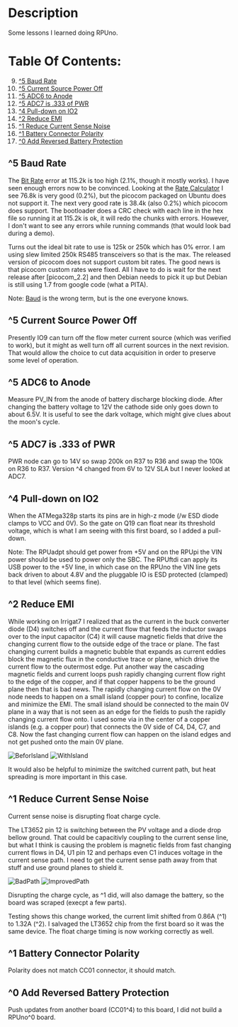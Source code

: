 # Description

Some lessons I learned doing RPUno.

# Table Of Contents:

9. [^5 Baud Rate](#5-baud-rate)
8. [^5 Current Source Power Off](#5-current-source-power-off)
7. [^5 ADC6 to Anode](#5-adc6-to-anode)
6. [^5 ADC7 is .333 of PWR](#5-adc7-is-333-of-pwr)
5. [^4 Pull-down on IO2](#4-pull-down-on-io2)
4. [^2 Reduce EMI](#2-reduce-emi)
3. [^1 Reduce Current Sense Noise](#1-reduce-current-sense-noise)
2. [^1 Battery Connector Polarity](#1-battery-connector-polarity)
1. [^0 Add Reversed Battery Protection](#0-add-reversed-battery-protection)


## ^5 Baud Rate

The [Bit Rate] error at 115.2k is too high (2.1%, though it mostly works). I have seen enough errors now to be convinced. Looking at the [Rate Calculator] I see 76.8k is very good (0.2%), but the picocom packaged on Ubuntu does not support it. The next very good rate is 38.4k (also 0.2%) which picocom does support. The bootloader does a CRC check with each line in the hex file so running it at 115.2k is ok, it will redo the chunks with errors. However, I don't want to see any errors while running commands (that would look bad during a demo).

Turns out the ideal bit rate to use is 125k or 250k which has 0% error. I am using slew limited 250k RS485 transceivers so that is the max. The released version of picocom does not support custom bit rates. The good news is that picocom custom rates were fixed. All I have to do is wait for the next release after [picocom_2.2] and then Debian needs to pick it up but Debian is still using 1.7 from google code (what a PITA).

Note: [Baud] is the wrong term, but is the one everyone knows.

[Rate Calculator]: http://wormfood.net/avrbaudcalc.php
[Baud]: https://en.wikipedia.org/wiki/Baud
[Bit Rate]: https://en.wikipedia.org/wiki/Bit_rate#Gross_bit_rate
[picocom 2.2]: https://github.com/npat-efault/picocom/releases


## ^5 Current Source Power Off

Presently IO9 can turn off the flow meter current source (which was verified to work), but it might as well turn off all current sources in the next revision. That would allow the choice to cut data acquisition in order to preserve some level of operation.


## ^5 ADC6 to Anode

Measure PV_IN from the anode of battery discharge blocking diode. After changing the battery voltage to 12V the cathode side only goes down to about 6.5V. It is useful to see the dark voltage, which might give clues about the moon's cycle.


## ^5 ADC7 is .333 of PWR

PWR node can go to 14V so swap 200k on R37 to R36 and swap the 100k on R36 to R37. Version ^4 changed from 6V to 12V SLA but I never looked at ADC7.


## ^4 Pull-down on IO2

When the ATMega328p starts its pins are in high-z mode (/w ESD diode clamps to VCC and 0V). So the gate on Q19 can float near its threshold voltage, which is what I am seeing with this first board, so I added a pull-down. 
    
Note: The RPUadpt should get power from +5V and on the RPUpi the VIN power should be used to power only the SBC. The RPUftdi can apply its USB power to the +5V line, in which case on the RPUno the VIN line gets back driven to about 4.8V and the pluggable IO is ESD protected (clamped) to that level (which seems fine). 


## ^2 Reduce EMI

While working on Irrigat7 I realized that as the current in the buck converter diode (D4) switches off and the current flow that feeds the inductor swaps over to the input capacitor (C4) it will cause magnetic fields that drive the changing current flow to the outside edge of the trace or plane. The fast changing current builds a magnetic bubble that expands as current eddies block the magnetic flux in the conductive trace or plane, which drive the current flow to the outermost edge. Put another way the cascading magnetic fields and current loops push rapidly changing current flow right to the edge of the copper, and if that copper happens to be the ground plane then that is bad news. The rapidly changing current flow on the 0V node needs to happen on a small island (copper pour) to confine, localize and minimize the EMI. The small island should be connected to the main 0V plane in a way that is not seen as an edge for the fields to push the rapidly changing current flow onto. I used some via  in the center of a copper islands (e.g. a copper pour) that connects the 0V side of C4, D4, C7, and C8. Now the fast changing current flow can happen on the island edges and not get pushed onto the main 0V plane.

![BeforIsland](./14140^2,BeforSwitchingIsland.jpg "Befor Island")
![WithIsland](./14140^3,WithSwitchingIsland.png "With Island")

It would also be helpful to minimize the switched current path, but heat spreading is more important in this case.


## ^1 Reduce Current Sense Noise

Current sense noise is disrupting float charge cycle.

The LT3652 pin 12 is switching between the PV voltage and a diode drop bellow ground. That could be capacitivly coupling to the current sense line, but what I think is causing the problem is magnetic fields from fast changing current flows in D4, U1 pin 12 and perhaps even C1 induces voltage in the current sense path. I need to get the current sense path away from that stuff and use ground planes to shield it. 
    
![BadPath](./14140^1,CurrentSensePath.png "Bad Sense Path")
![ImprovedPath](./14140^2,CurrentSensePath.png "Improved Sense Path")

Disrupting the charge cycle, as ^1 did, will also damage the battery, so the board was scraped (execpt a few parts).

Testing shows this change worked, the current limit shifted from 0.86A (^1) to 1.32A (^2). I salvaged the LT3652 chip from the first board so it was the same device. The float charge timing is now working correctly as well.


## ^1 Battery Connector Polarity

Polarity does not match CC01 connector, it should match.


## ^0 Add Reversed Battery Protection

Push updates from another board (CC01^4) to this board, I did not build a RPUno^0 board. 


